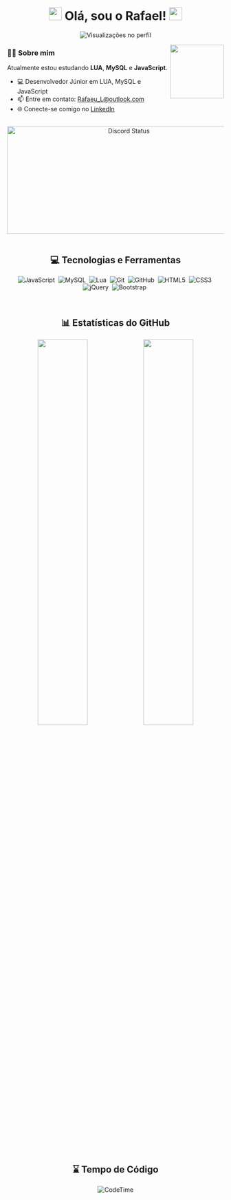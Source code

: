 <h1 align="center">
  <img src="./hi.gif" height="30px"> Olá, sou o Rafael! 
  <img src="https://cdn.discordapp.com/banners/580416011472338957/a_721dfc56f357fd0317e40c40452c44e0.gif?size=512" height="30px">
</h1>

<p align="center">
  <img src="https://komarev.com/ghpvc/?username=RafaelLemosS&style=flat-square&color=102887&label=Visualizações" alt="Visualizações no perfil" />
</p>

<img src="https://i.imgur.com/eAXZFmX.png?size=2048" width="125px" align="right">

### 👨‍💻 Sobre mim

Atualmente estou estudando **LUA**, **MySQL** e **JavaScript**.

- 💻 Desenvolvedor Júnior em LUA, MySQL e JavaScript  
- 📫 Entre em contato: [Rafaeu_L@outlook.com](mailto:Rafaeu_L@outlook.com)  
- 🌐 Conecte-se comigo no [LinkedIn](https://www.linkedin.com/in/rafael-lemos-silva/)

<br>

<div align="center">
  <a href="https://discord.com/users/580416011472338957">
    <img width="550px" height="250px" src="https://lanyard-profile-readme.vercel.app/api/580416011472338957?theme=black&bg=0b121e&animated=true&hideDiscrim=true&borderRadius=50px&idleMessage=Provavelmente%20fazendo%20alguma%20coisa..." alt="Discord Status">
  </a>
</div>

<br>

<h2 align="center">💻 Tecnologias e Ferramentas</h2>

<div align="center">

![JavaScript](https://img.shields.io/badge/-JavaScript-black?logo=javascript&style=social)&nbsp;
![MySQL](https://img.shields.io/badge/-MySQL-black?logo=mysql&style=social)&nbsp;
![Lua](https://img.shields.io/badge/-Lua-black?logo=lua&style=social)&nbsp;
![Git](https://img.shields.io/badge/-Git-black?logo=git&style=social)&nbsp;
![GitHub](https://img.shields.io/badge/-GitHub-black?logo=github&style=social)&nbsp;
![HTML5](https://img.shields.io/badge/-HTML5-black?logo=html5&style=social)&nbsp;
![CSS3](https://img.shields.io/badge/-CSS3-black?logo=css3&style=social)&nbsp;
![jQuery](https://img.shields.io/badge/-jQuery-black?logo=jquery&style=social)&nbsp;
![Bootstrap](https://img.shields.io/badge/-Bootstrap-black?logo=bootstrap&style=social)&nbsp;

</div>

<br>

<h2 align="center">📊 Estatísticas do GitHub</h2>

<div align="center">

<img src="https://github-readme-stats.vercel.app/api?username=RafaelLemosS&count_private=true&show_icons=true&theme=dark&include_all_commits=true" width="48%">
<img src="https://github-readme-stats.vercel.app/api/top-langs/?username=RafaelLemosS&hide=TeX&layout=compact&theme=dark" width="48%">

</div>

<br>

<h2 align="center">⌛ Tempo de Código</h2>

<p align="center">
  <img alt="CodeTime" src="https://img.shields.io/endpoint?style=flat-square&url=https%3A%2F%2Fapi.codetime.dev%2Fv3%2Fusers%2Fshield%3Fuid%3D22862" />
</p>

